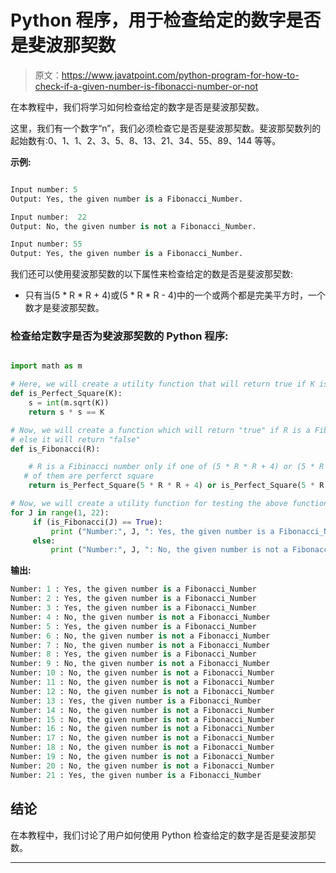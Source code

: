 # Python 程序，用于检查给定的数字是否是斐波那契数

> 原文：<https://www.javatpoint.com/python-program-for-how-to-check-if-a-given-number-is-fibonacci-number-or-not>

在本教程中，我们将学习如何检查给定的数字是否是斐波那契数。

这里，我们有一个数字“n”，我们必须检查它是否是斐波那契数。斐波那契数列的起始数有:0、1、1、2、3、5、8、13、21、34、55、89、144 等等。

**示例:**

```py

Input number: 5
Output: Yes, the given number is a Fibonacci_Number.

Input number:  22
Output: No, the given number is not a Fibonacci_Number.

Input number: 55
Output: Yes, the given number is a Fibonacci_Number.

```

我们还可以使用斐波那契数的以下属性来检查给定的数是否是斐波那契数:

*   只有当(5 * R * R + 4)或(5 * R * R - 4)中的一个或两个都是完美平方时，一个数才是斐波那契数。

### 检查给定数字是否为斐波那契数的 Python 程序:

```py

import math as m

# Here, we will create a utility function that will return true if K is a perfect square
def is_Perfect_Square(K):
    s = int(m.sqrt(K))
    return s * s == K

# Now, we will create a function which will return "true" if R is a Fibinacci Number, 
# else it will return "false"
def is_Fibonacci(R):

    # R is a Fibinacci number only if one of (5 * R * R + 4) or (5 * R * R - 4) or both 
   # of them are perferct square
    return is_Perfect_Square(5 * R * R + 4) or is_Perfect_Square(5 * R * R - 4)

# Now, we will create a utility function for testing the above functions
for J in range(1, 22):
     if (is_Fibonacci(J) == True):
         print ("Number:", J, ": Yes, the given number is a Fibonacci_Number")
     else:
         print ("Number:", J, ": No, the given number is not a Fibonacci_Number")

```

**输出:**

```py
Number: 1 : Yes, the given number is a Fibonacci_Number
Number: 2 : Yes, the given number is a Fibonacci_Number
Number: 3 : Yes, the given number is a Fibonacci_Number
Number: 4 : No, the given number is not a Fibonacci_Number
Number: 5 : Yes, the given number is a Fibonacci_Number
Number: 6 : No, the given number is not a Fibonacci_Number
Number: 7 : No, the given number is not a Fibonacci_Number
Number: 8 : Yes, the given number is a Fibonacci_Number
Number: 9 : No, the given number is not a Fibonacci_Number
Number: 10 : No, the given number is not a Fibonacci_Number
Number: 11 : No, the given number is not a Fibonacci_Number
Number: 12 : No, the given number is not a Fibonacci_Number
Number: 13 : Yes, the given number is a Fibonacci_Number
Number: 14 : No, the given number is not a Fibonacci_Number
Number: 15 : No, the given number is not a Fibonacci_Number
Number: 16 : No, the given number is not a Fibonacci_Number
Number: 17 : No, the given number is not a Fibonacci_Number
Number: 18 : No, the given number is not a Fibonacci_Number
Number: 19 : No, the given number is not a Fibonacci_Number
Number: 20 : No, the given number is not a Fibonacci_Number
Number: 21 : Yes, the given number is a Fibonacci_Number

```

## 结论

在本教程中，我们讨论了用户如何使用 Python 检查给定的数字是否是斐波那契数。

* * *